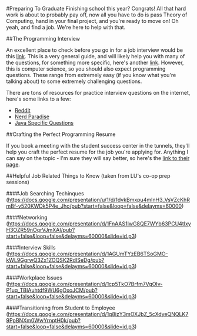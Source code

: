 #Preparing To Graduate
Finishing school this year? Congrats! All that hard work is about to probably pay off, now all you have to do is pass Theory of Computing, hand in your final project, and you're ready to move on! Oh yeah, and find a job. We're here to help with that.

##The Programming Interview

An excellent place to check before you go in for a job interview would be this [link](https://www.lakeheadu.ca/current-students/jobs-and-career/job-search/interview-preparation). This is a very general guide, and will likely help you with many of the questions, for something more specific, here's another [link](http://louisrli.github.io/blog/2014/01/18/tips-for-computer-science-internship-interviews/#.V2cvNPkrJhF). However, this is computer science, so you should also expect programming questions. These range from extremely easy (if you know what you're talking about) to some extremely challenging questions.

There are tons of resources for practice interview questions on the internet, here's some links to a few:

* [Reddit](https://www.reddit.com/r/cscareerquestions/comments/20ahfq/heres_a_pretty_big_list_of_programming_interview/)
* [Nerd Paradise](http://www.nerdparadise.com/tech/interview/)
* [Java Specific Questions](https://biginterview.com/blog/2014/05/java-interview-questions.html)

##Crafting the Perfect Programming Resume

If you book a meeting with the student success center in the tunnels, they'll help you craft the perfect resume for the job you're applying for. Anything I can say on the topic - I'm sure they will say better, so here's the [link to their page](https://www.lakeheadu.ca/current-students/jobs-and-career/job-search/writing-resumes).

##Helpful Job Related Things to Know (taken from LU's co-op prep sessions)

####Job Searching Techinques
(https://docs.google.com/presentation/u/1/d/1dvkBmxpu4mInH3_VsVZcKhRmBf-v520KWDk5P4e_Jho/pub?start=false&loop=false&delayms=60000)

####Networking
(https://docs.google.com/presentation/d/1FnAAS1IwG8QE7WYb63PCU4tIxyH3OZR59nOqrVJmXAI/pub?start=false&loop=false&delayms=60000&slide=id.p3)

####Interview Skills
(https://docs.google.com/presentation/d/1AGUmTYzEB6TSoGMO-kWL9GgrwQ3Zx1ZOQSK2RdISeDg/pub?start=false&loop=false&delayms=60000&slide=id.p3)

####Workplace Issues
(https://docs.google.com/presentation/d/1cp5TkO7Brfm7VgOIv-P1uq_TBIAuhtdf9WU6gOxoJCM/pub?start=false&loop=false&delayms=60000&slide=id.p3)

####Transitioning from Student to Employee
(https://docs.google.com/presentation/d/1q8izY3mOXJbZ_5cXdyeQNQLK79PpBNXm0WwYrnptH0k/pub?start=false&loop=false&delayms=60000&slide=id.p3)
